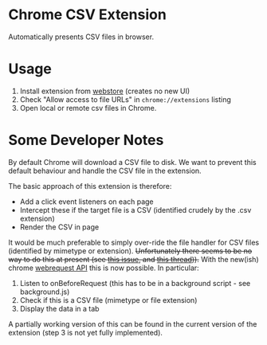 # Chrome CSV Extension

Automatically presents CSV files in browser.

# Usage

1. Install extension from [webstore][] (creates no new UI)
2. Check "Allow access to file URLs" in `chrome://extensions` listing
3. Open local or remote csv files in Chrome.

[webstore]: TODO

# Some Developer Notes

By default Chrome will download a CSV file to disk. We want to prevent this
default behaviour and handle the CSV file in the extension.

The basic approach of this extension is therefore:

* Add a click event listeners on each page
* Intercept these if the target file is a CSV (identified crudely by the .csv
  extension)
* Render the CSV in page

It would be much preferable to simply over-ride the file handler for CSV files
(identified by mimetype or extension).  <strike>Unfortunately there seems to be no way
to do this at present (see [this issue][issue], and [this
thread][thread])).</strike> With the new(ish) chrome [webrequest
API][webrequest] this is now possible. In particular:

1. Listen to onBeforeRequest (this has to be in a background script - see background.js)
2. Check if this is a CSV file (mimetype or file extension)
3. Display the data in a tab

A partially working version of this can be found in the current version of the
extension (step 3 is not yet fully implemented).

[webrequest]: https://developer.chrome.com/extensions/webRequest.html
[issue]: http://code.google.com/p/chromium/issues/detail?id=35070
[thread]: https://groups.google.com/a/chromium.org/forum/?fromgroups=#!topic/chromium-extensions/p2y18CG7zn4

